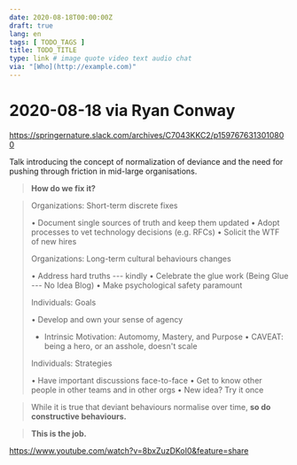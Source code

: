 ```yaml
---
date: 2020-08-18T00:00:00Z
draft: true
lang: en
tags: [ TODO_TAGS ]
title: TODO_TITLE
type: link # image quote video text audio chat
via: "[Who](http://example.com)"
---
```

# 2020-08-18 via Ryan Conway


https://springernature.slack.com/archives/C7043KKC2/p1597676313010800


Talk introducing the concept of normalization of deviance and the need for pushing through friction in mid-large organisations.


> **How do we fix it?**

>
> Organizations: Short-term discrete fixes
>
> • Document single sources of truth and keep them updated
> • Adopt processes to vet technology decisions (e.g. RFCs)
> • Solicit the WTF of new hires
>
> Organizations: Long-term cultural behaviours changes
>
> • Address hard truths --- kindly
> • Celebrate the glue work (Being Glue --- No Idea Blog)
> • Make psychological safety paramount
>
> Individuals: Goals
>
> • Develop and own your sense of agency
> - Intrinsic Motivation: Automomy, Mastery, and Purpose
> • CAVEAT: being a hero, or an asshole, doesn't scale
>
> Individuals: Strategies
>
> • Have important discussions face-to-face
> • Get to know other people in other teams and in other orgs
> • New idea? Try it once


> While it is true that deviant behaviours normalise over time, **so do constructive behaviours.**

>
> **This is the job.**



<https://www.youtube.com/watch?v=8bxZuzDKoI0&feature=share>

